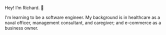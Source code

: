 Hey! I’m Richard. 👋 

I'm learning to be a software engineer. My background is in healthcare as a naval officer, management consultant, and caregiver; and e-commerce as a business owner.

<!---
richardyoungdev/richardyoungdev is a ✨ special ✨ repository because its `README.md` (this file) appears on your GitHub profile.
You can click the Preview link to take a look at your changes.
--->
